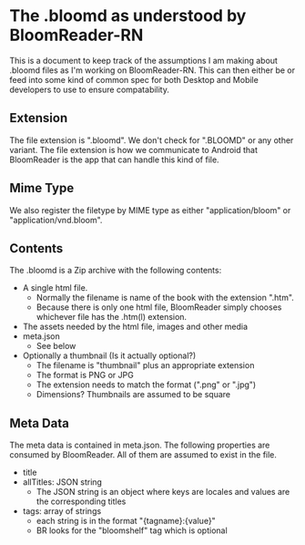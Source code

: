 # The .bloomd as understood by BloomReader-RN

This is a document to keep track of the assumptions I am making about .bloomd files as I'm working on BloomReader-RN. This can then either be or feed into some kind of common spec for both Desktop and Mobile developers to use to ensure compatability.

## Extension

The file extension is ".bloomd". We don't check for ".BLOOMD" or any other variant. The file extension is how we communicate to Android that BloomReader is the app that can handle this kind of file.

## Mime Type

We also register the filetype by MIME type as either "application/bloom" or "application/vnd.bloom". 

## Contents

The .bloomd is a Zip archive with the following contents:

 - A single html file. 
    - Normally the filename is name of the book with the extension ".htm". 
    - Because there is only one html file, BloomReader simply chooses whichever file has the .htm(l) extension.
 - The assets needed by the html file, images and other media
 - meta.json
   - See below
 - Optionally a thumbnail  (Is it actually optional?)
    - The filename is "thumbnail" plus an appropriate extension
    - The format is PNG or JPG
    - The extension needs to match the format (".png" or ".jpg")
    - Dimensions? Thumbnails are assumed to be square

## Meta Data

The meta data is contained in meta.json. The following properties are consumed by BloomReader. All of them are assumed to exist in the file.

- title
- allTitles: JSON string
   - The JSON string is an object where keys are locales and values are the corresponding titles
- tags: array of strings
   - each string is in the format "{tagname}:{value}"
   - BR looks for the "bloomshelf" tag which is optional


    